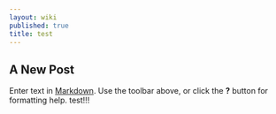 ```yaml
---
layout: wiki
published: true
title: test
---
```

## A New Post

Enter text in [Markdown](http://daringfireball.net/projects/markdown/). Use the toolbar above, or click the **?** button for formatting help.
test!!!